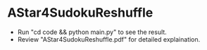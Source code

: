 # AStar4SudokuReshuffle
- Run "cd code && python main.py" to see the result.
- Review "AStar4SudokuReshuffle.pdf" for detailed explaination.
